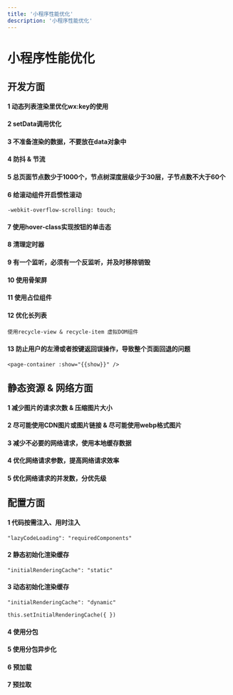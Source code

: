```yaml
---
title: '小程序性能优化'
description: '小程序性能优化'
---
```


# 小程序性能优化



## 开发方面


#### 1 动态列表渲染里优化wx:key的使用


#### 2 setData调用优化


#### 3 不准备渲染的数据，不要放在data对象中


#### 4 防抖 & 节流


#### 5 总页面节点数少于1000个，节点树深度层级少于30层，子节点数不大于60个


#### 6 给滚动组件开启惯性滚动

`-webkit-overflow-scrolling: touch;`


#### 7 使用hover-class实现按钮的单击态


#### 8 清理定时器


#### 9 有一个监听，必须有一个反监听，并及时移除销毁


#### 10 使用骨架屏


#### 11 使用占位组件


#### 12 优化长列表

`使用recycle-view & recycle-item 虚拟DOM组件`


#### 13 防止用户的左滑或者按键返回误操作，导致整个页面回退的问题

`<page-container :show="{{show}}" />`




## 静态资源 & 网络方面


#### 1 减少图片的请求次数 & 压缩图片大小


#### 2 尽可能使用CDN图片或图片链接 & 尽可能使用webp格式图片


#### 3 减少不必要的网络请求，使用本地缓存数据


#### 4 优化网络请求参数，提高网络请求效率


#### 5 优化网络请求的并发数，分优先级




## 配置方面


#### 1 代码按需注入、用时注入

`"lazyCodeLoading": "requiredComponents"`


#### 2 静态初始化渲染缓存

`"initialRenderingCache": "static"`


#### 3 动态初始化渲染缓存

`"initialRenderingCache": "dynamic"`

`this.setInitialRenderingCache({ })`


#### 4 使用分包


#### 5 使用分包异步化


#### 6 预加载


#### 7 预拉取

